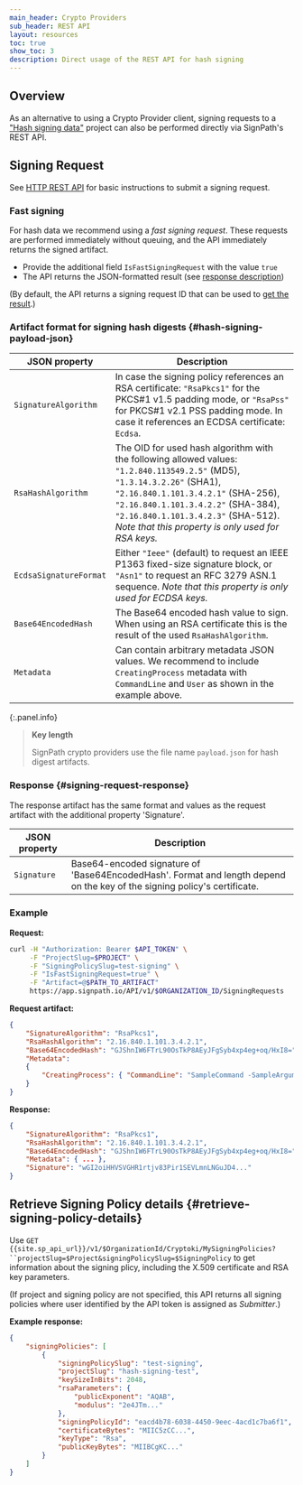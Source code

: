 ```yaml
---
main_header: Crypto Providers
sub_header: REST API
layout: resources
toc: true
show_toc: 3
description: Direct usage of the REST API for hash signing
---
```


## Overview

As an alternative to using a Crypto Provider client, signing requests to a ["Hash signing data"](/documentation/crypto-providers#signpath-project-configuration) project can also be performed directly via SignPath's REST API.

## Signing Request

See [HTTP REST API](/documentation/build-system-integration#rest-api) for basic instructions to submit a signing request.

### Fast signing

For hash data we recommend using a _fast signing request_. These requests are performed immediately without queuing, and the API immediately returns the signed artifact.

* Provide the additional field `IsFastSigningRequest` with the value `true`
* The API returns the JSON-formatted result (see [response description](#signing-request-response))

(By default, the API returns a signing request ID that can be used to [get the result](/documentation/build-system-integration#get-signing-request-data).)

### Artifact format for signing hash digests {#hash-signing-payload-json}

| JSON property          | Description 
|------------------------|--------------
| `SignatureAlgorithm`   | In case the signing policy references an RSA certificate: `"RsaPkcs1"` for the PKCS#1 v1.5 padding mode, or `"RsaPss"` for PKCS#1 v2.1 PSS padding mode. In case it references an ECDSA certificate: `Ecdsa`.
| `RsaHashAlgorithm`     | The OID for used hash algorithm with the following allowed values: `"1.2.840.113549.2.5"` (MD5), `"1.3.14.3.2.26"` (SHA1), `"2.16.840.1.101.3.4.2.1"` (SHA-256), `"2.16.840.1.101.3.4.2.2"` (SHA-384), `"2.16.840.1.101.3.4.2.3"` (SHA-512). _Note that this property is only used for RSA keys._
| `EcdsaSignatureFormat` | Either `"Ieee"` (default) to request an IEEE P1363 fixed-size signature block, or `"Asn1"` to request an RFC 3279 ASN.1 sequence. _Note that this property is only used for ECDSA keys._
| `Base64EncodedHash`    | The Base64 encoded hash value to sign. When using an RSA certificate this is the result of the used `RsaHashAlgorithm`.
| `Metadata`             | Can contain arbitrary metadata JSON values. We recommend to include `CreatingProcess` metadata with `CommandLine` and `User` as shown in the example above.

{:.panel.info}
> **Key length**
> 
> SignPath crypto providers use the file name `payload.json` for hash digest artifacts.

### Response {#signing-request-response}

The response artifact has the same format and values as the request artifact with the additional property 'Signature'.

| JSON property | Description 
|---------------|--------------
| `Signature `  | Base64-encoded signature of 'Base64EncodedHash'. Format and length depend on the key of the signing policy's certificate.

### Example 

**Request:**

~~~ bash
curl -H "Authorization: Bearer $API_TOKEN" \
     -F "ProjectSlug=$PROJECT" \
     -F "SigningPolicySlug=test-signing" \
     -F "IsFastSigningRequest=true" \
     -F "Artifact=@$PATH_TO_ARTIFACT" 
     https://app.signpath.io/API/v1/$ORGANIZATION_ID/SigningRequests
~~~

**Request artifact:**

~~~ json
{
    "SignatureAlgorithm": "RsaPkcs1",
    "RsaHashAlgorithm": "2.16.840.1.101.3.4.2.1",
    "Base64EncodedHash": "GJShnIW6FTrL90OsTkP8AEyJFgSyb4xp4eg+oq/HxI8=",
    "Metadata":
    {
        "CreatingProcess": { "CommandLine": "SampleCommand -SampleArgument", "User": "SampleUser" }
    }
}
~~~

**Response:**

~~~ json
{
    "SignatureAlgorithm": "RsaPkcs1",
    "RsaHashAlgorithm": "2.16.840.1.101.3.4.2.1",
    "Base64EncodedHash": "GJShnIW6FTrL90OsTkP8AEyJFgSyb4xp4eg+oq/HxI8=",
    "Metadata": { ... },
    "Signature": "wGI2oiHHVSVGHR1rtjv83Pir1SEVLmnLNGuJD4..."
}
~~~

## Retrieve Signing Policy details {#retrieve-signing-policy-details}

Use `GET {{site.sp_api_url}}/v1/$OrganizationId/Cryptoki/MySigningPolicies?``projectSlug=$Project&signingPolicySlug=$SigningPolicy` to get information about the signing plicy, including the X.509 certificate and RSA key parameters.

(If project and signing policy are not specified, this API returns all signing policies where user identified by the API token is assigned as _Submitter_.)

**Example response:**

~~~ json
{
    "signingPolicies": [
        {
            "signingPolicySlug": "test-signing",
            "projectSlug": "hash-signing-test",
            "keySizeInBits": 2048,
            "rsaParameters": {
                "publicExponent": "AQAB",
                "modulus": "2e4JTm..."
            },
            "signingPolicyId": "eacd4b78-6038-4450-9eec-4acd1c7ba6f1",
            "certificateBytes": "MIIC5zCC...",
            "keyType": "Rsa",
            "publicKeyBytes": "MIIBCgKC..."
        }
    ]
}
~~~~